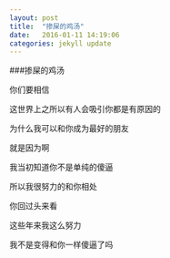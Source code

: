 ```yaml
---
layout: post
title:  "掺屎的鸡汤"
date:   2016-01-11 14:19:06
categories: jekyll update
---
```

###掺屎的鸡汤


你们要相信

这世界上之所以有人会吸引你都是有原因的

为什么我可以和你成为最好的朋友

就是因为啊

我当初知道你不是单纯的傻逼

所以我很努力的和你相处

你回过头来看

这些年来我这么努力

我不是变得和你一样傻逼了吗
